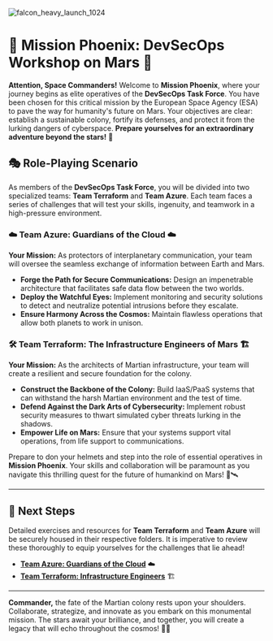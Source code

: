 
![falcon_heavy_launch_1024](https://github.com/user-attachments/assets/a7262975-2efa-4cdd-88ea-6343399d73e6)

# 🚀 **Mission Phoenix: DevSecOps Workshop on Mars** 🌌

**Attention, Space Commanders!** Welcome to **Mission Phoenix**, where your journey begins as elite operatives of the **DevSecOps Task Force**. You have been chosen for this critical mission by the European Space Agency (ESA) to pave the way for humanity's future on Mars. Your objectives are clear: establish a sustainable colony, fortify its defenses, and protect it from the lurking dangers of cyberspace. **Prepare yourselves for an extraordinary adventure beyond the stars!** 🌠

## 🎭 **Role-Playing Scenario**

As members of the **DevSecOps Task Force**, you will be divided into two specialized teams: **Team Terraform** and **Team Azure**. Each team faces a series of challenges that will test your skills, ingenuity, and teamwork in a high-pressure environment.

### **☁️ Team Azure: Guardians of the Cloud ☁️**
**Your Mission:** As protectors of interplanetary communication, your team will oversee the seamless exchange of information between Earth and Mars.

- **Forge the Path for Secure Communications:** Design an impenetrable architecture that facilitates safe data flow between the two worlds.
- **Deploy the Watchful Eyes:** Implement monitoring and security solutions to detect and neutralize potential intrusions before they escalate.
- **Ensure Harmony Across the Cosmos:** Maintain flawless operations that allow both planets to work in unison.

### **🛠️ Team Terraform: The Infrastructure Engineers of Mars 🏗️**
**Your Mission:** As the architects of Martian infrastructure, your team will create a resilient and secure foundation for the colony. 

- **Construct the Backbone of the Colony:** Build IaaS/PaaS systems that can withstand the harsh Martian environment and the test of time.
- **Defend Against the Dark Arts of Cybersecurity:** Implement robust security measures to thwart simulated cyber threats lurking in the shadows.
- **Empower Life on Mars:** Ensure that your systems support vital operations, from life support to communications.

Prepare to don your helmets and step into the role of essential operatives in **Mission Phoenix**. Your skills and collaboration will be paramount as you navigate this thrilling quest for the future of humankind on Mars! 🌌🛰️

---

## 📂 **Next Steps**

Detailed exercises and resources for **Team Terraform** and **Team Azure** will be securely housed in their respective folders. It is imperative to review these thoroughly to equip yourselves for the challenges that lie ahead!

- **[Team Azure: Guardians of the Cloud](Azure_CLI/README.md)** ☁️ 
- **[Team Terraform: Infrastructure Engineers](Terraform/README.md)** 🏗️

---

**Commander,** the fate of the Martian colony rests upon your shoulders. Collaborate, strategize, and innovate as you embark on this monumental mission. The stars await your brilliance, and together, you will create a legacy that will echo throughout the cosmos! 🚀✨
